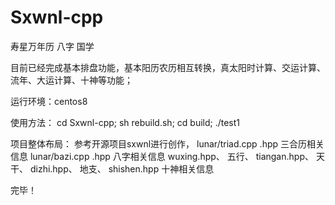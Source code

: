 # Sxwnl-cpp
寿星万年历 八字 国学

目前已经完成基本排盘功能，基本阳历农历相互转换，真太阳时计算、交运计算、流年、大运计算、十神等功能；

运行环境：centos8

使用方法：
cd Sxwnl-cpp;
sh rebuild.sh;
cd build;
./test1

项目整体布局：
    参考开源项目sxwnl进行创作，
    lunar/triad.cpp .hpp 三合历相关信息
    lunar/bazi.cpp .hpp 八字相关信息
    wuxing.hpp、  五行、
    tiangan.hpp、  天干、
    dizhi.hpp、  地支、
    shishen.hpp 十神相关信息

完毕！
